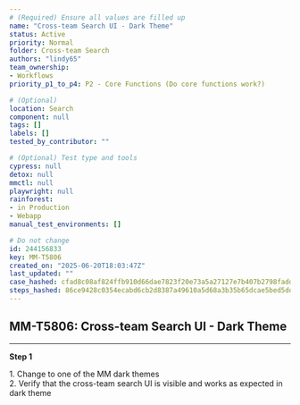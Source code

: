 ```yaml
---
# (Required) Ensure all values are filled up
name: "Cross-team Search UI - Dark Theme"
status: Active
priority: Normal
folder: Cross-team Search
authors: "lindy65"
team_ownership:
- Workflows
priority_p1_to_p4: P2 - Core Functions (Do core functions work?)

# (Optional)
location: Search
component: null
tags: []
labels: []
tested_by_contributor: ""

# (Optional) Test type and tools
cypress: null
detox: null
mmctl: null
playwright: null
rainforest:
- in Production
- Webapp
manual_test_environments: []

# Do not change
id: 244156833
key: MM-T5806
created_on: "2025-06-20T18:03:47Z"
last_updated: ""
case_hashed: cfad8c08af824ffb910d66dae7823f20e73a5a27127e7b407b2798fadde35e63f05fa2db093e3d7fecd9be4e3463885c
steps_hashed: 86ce9428c0354ecabd6cb2d8387a49610a5d68a3b35b65dcae5bed5ddfad57ce93c2f4567d8f5ce43c358f8cf9468930
---
```


<!-- (Auto-generated) Based on frontmatter's "key" and "name" -->

## MM-T5806: Cross-team Search UI - Dark Theme

---

**Step 1**

1\. Change to one of the MM dark themes\
2\. Verify that the cross-team search UI is visible and works as expected in dark theme
